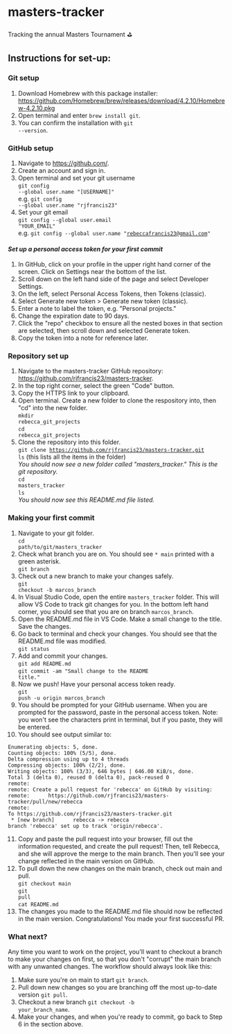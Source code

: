 # masters-tracker
Tracking the annual Masters Tournament ⛳️

## Instructions for set-up: 

### Git setup
1. Download Homebrew with this package installer: https://github.com/Homebrew/brew/releases/download/4.2.10/Homebrew-4.2.10.pkg
2. Open terminal and enter <code>brew install git</code>.
3. You can confirm the installation with <code>git --version</code>.

### GitHub setup
1. Navigate to https://github.com/.
2. Create an account and sign in. 
3. Open terminal and set your git username <br /><code>git config --global user.name "[USERNAME]"</code> <br />e.g. <code>git config --global user.name "rjfrancis23"</code>
4. Set your git email <br /><code>git config --global user.email "YOUR_EMAIL"</code> <br />e.g. <code>git config --global user.name "rebeccafrancis23@gmail.com"</code>


#### *Set up a personal access token for your first commit*
1. In GitHub, click on your profile in the upper right hand corner of the screen. Click on Settings near the bottom of the list.
2. Scroll down on the left hand side of the page and select Developer Settings.
3. On the left, select Personal Access Tokens, then Tokens (classic).
4. Select Generate new token > Generate new token (classic).
5. Enter a note to label the token, e.g. "Personal projects."
6. Change the expiration date to 90 days. 
7. Click the "repo" checkbox to ensure all the nested boxes in that section are selected, then scroll down and selected Generate token. 
8. Copy the token into a note for reference later. 


### Repository set up 

1. Navigate to the masters-tracker GitHub repository: https://github.com/rjfrancis23/masters-tracker.
2. In the top right corner, select the green "Code" button.
3. Copy the HTTPS link to your clipboard. 
4. Open terminal. Create a new folder to clone the respository into, then "cd" into the new folder.
<br /> <code>mkdir rebecca_git_projects</code><br /> <code>cd rebecca_git_projects</code>
5. Clone the repository into this folder. 
    <br /><code>git clone https://github.com/rjfrancis23/masters-tracker.git</code>
    <br /><code>ls</code> (this lists all the items in the folder)  
    *You should now see a new folder called "masters_tracker." This is the git repository.*
   <br /><code>cd masters_tracker</code><br /><code>ls</code> <br /> *You should now see this README.md file listed.*

### Making your first commit
1. Navigate to your git folder. 
   <br /><code>cd path/to/git/masters_tracker</code>
2. Check what branch you are on. You should see <code>* main</code> printed with a green asterisk.    <br /><code>git branch</code>
3. Check out a new branch to make your changes safely. <br /><code>git checkout -b marcos_branch</code>
4. In Visual Studio Code, open the entire <code>masters_tracker</code> folder. This will allow VS Code to track git changes for you. In the bottom left hand corner, you should see that you are on branch <code>marcos_branch</code>.
5. Open the README.md file in VS Code. Make a small change to the title. Save the changes. 
6. Go back to terminal and check your changes. You should see that the README.md file was modified. <br /><code>git status</code>
7. Add and commit your changes. <br /><code>git add README.md</code> <br /><code>git commit -am "Small change to the README title."</code>
8. Now we push! Have your personal access token ready. <br /><code>git push -u origin marcos_branch</code>
9. You should be prompted for your GitHub username. When you are prompted for the password, paste in the personal access token. Note: you won't see the characters print in terminal, but if you paste, they will be entered. 
10. You should see output similar to: 
```
Enumerating objects: 5, done.
Counting objects: 100% (5/5), done.
Delta compression using up to 4 threads
Compressing objects: 100% (2/2), done.
Writing objects: 100% (3/3), 646 bytes | 646.00 KiB/s, done.
Total 3 (delta 0), reused 0 (delta 0), pack-reused 0
remote: 
remote: Create a pull request for 'rebecca' on GitHub by visiting:
remote:      https://github.com/rjfrancis23/masters-tracker/pull/new/rebecca
remote: 
To https://github.com/rjfrancis23/masters-tracker.git
 * [new branch]      rebecca -> rebecca
branch 'rebecca' set up to track 'origin/rebecca'.
```
11. Copy and paste the pull request into your browser, fill out the information requested, and create the pull request! Then, tell Rebecca, and she will approve the merge to the main branch. Then you'll see your change reflected in the main version on GitHub. 
12. To pull down the new changes on the main branch, check out main and pull. <br /><code>git checkout main</code> <br /><code>git pull</code><br /><code>cat README.md</code>
13. The changes you made to the README.md file should now be reflected in the main version. Congratulations! You made your first successful PR. 

### What next? 
Any time you want to work on the project, you'll want to checkout a branch to make your changes on first, so that you don't "corrupt" the main branch with any unwanted changes. The workflow should always look like this: 
1. Make sure you're on main to start <code>git branch</code>.
2. Pull down new changes so you are branching off the most up-to-date version <code>git pull</code>.
3. Checkout a new branch <code>git checkout -b your_branch_name</code>.
4. Make your changes, and when you're ready to commit, go back to Step 6 in the section above. 